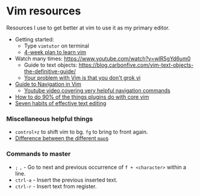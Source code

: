 # Vim resources

Resources I use to get better at vim to use it as my primary editor.
+ Getting started: 
    + Type ```vimtutor``` on terminal 
    + [4-week plan to learn vim](https://medium.com/actualize-network/how-to-learn-vim-a-four-week-plan-cd8b376a9b85)
+ Watch many times: <https://www.youtube.com/watch?v=wlR5gYd6um0> 
    + Guide to text objects: <https://blog.carbonfive.com/vim-text-objects-the-definitive-guide/>
    + [Your problem with Vim is that you don't grok vi](https://stackoverflow.com/questions/1218390/what-is-your-most-productive-shortcut-with-vim/1220118#1220118)
+ [Guide to Navigation in Vim](https://blog.bespinian.io/posts/efficient-navigation-in-vim/)
    + [Youtube video covering very helpful navigation commands](https://www.youtube.com/watch?v=Qem8cpbJeYc)
+ [How to do 90% of the things plugins do with core vim](https://www.youtube.com/watch?v=XA2WjJbmmoM)
+ [Seven habits of effective text editing](https://www.moolenaar.net/habits.html)


### Miscellaneous helpful things
+ ```control+z``` to shift vim to bg. ```fg``` to bring to front again. 
+ [Difference between the different ```map```s](https://stackoverflow.com/questions/3776117/what-is-the-difference-between-the-remap-noremap-nnoremap-and-vnoremap-mapping)

### Commands to master
+ ```;``` ``,`` - Go to next and previous occurrence of ```f + <character>``` within a line.
+ ```ctrl-a``` - Insert the previous inserted text.
+ ```ctrl-r``` - Insert text from register.
